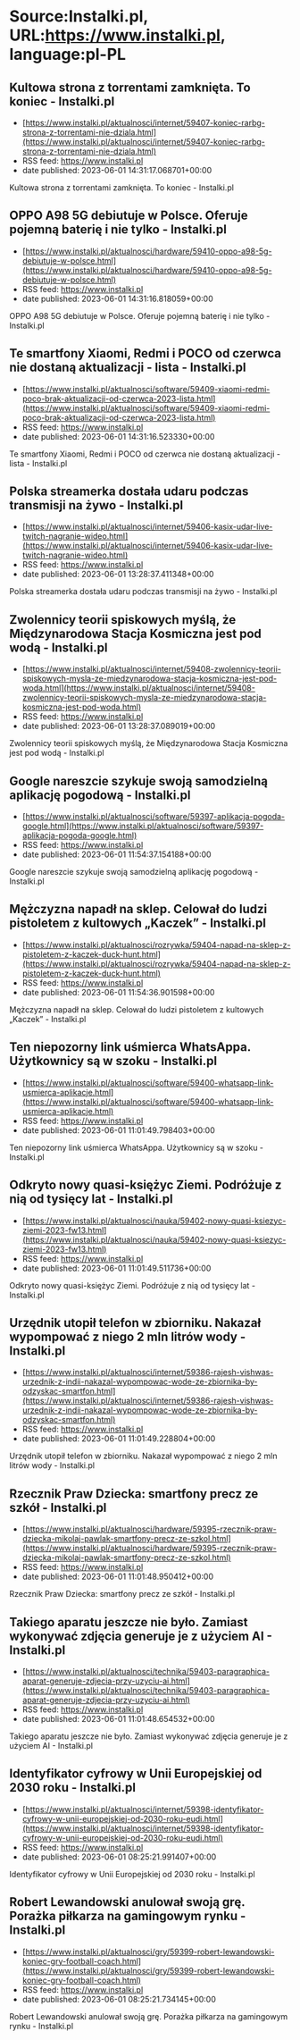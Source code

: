 # Source:Instalki.pl, URL:https://www.instalki.pl, language:pl-PL

## Kultowa strona z torrentami zamknięta. To koniec - Instalki.pl
 - [https://www.instalki.pl/aktualnosci/internet/59407-koniec-rarbg-strona-z-torrentami-nie-dziala.html](https://www.instalki.pl/aktualnosci/internet/59407-koniec-rarbg-strona-z-torrentami-nie-dziala.html)
 - RSS feed: https://www.instalki.pl
 - date published: 2023-06-01 14:31:17.068701+00:00

Kultowa strona z torrentami zamknięta. To koniec - Instalki.pl

## OPPO A98 5G debiutuje w Polsce. Oferuje pojemną baterię i nie tylko - Instalki.pl
 - [https://www.instalki.pl/aktualnosci/hardware/59410-oppo-a98-5g-debiutuje-w-polsce.html](https://www.instalki.pl/aktualnosci/hardware/59410-oppo-a98-5g-debiutuje-w-polsce.html)
 - RSS feed: https://www.instalki.pl
 - date published: 2023-06-01 14:31:16.818059+00:00

OPPO A98 5G debiutuje w Polsce. Oferuje pojemną baterię i nie tylko - Instalki.pl

## Te smartfony Xiaomi, Redmi i POCO od czerwca nie dostaną aktualizacji - lista - Instalki.pl
 - [https://www.instalki.pl/aktualnosci/software/59409-xiaomi-redmi-poco-brak-aktualizacji-od-czerwca-2023-lista.html](https://www.instalki.pl/aktualnosci/software/59409-xiaomi-redmi-poco-brak-aktualizacji-od-czerwca-2023-lista.html)
 - RSS feed: https://www.instalki.pl
 - date published: 2023-06-01 14:31:16.523330+00:00

Te smartfony Xiaomi, Redmi i POCO od czerwca nie dostaną aktualizacji - lista - Instalki.pl

## Polska streamerka dostała udaru podczas transmisji na żywo - Instalki.pl
 - [https://www.instalki.pl/aktualnosci/internet/59406-kasix-udar-live-twitch-nagranie-wideo.html](https://www.instalki.pl/aktualnosci/internet/59406-kasix-udar-live-twitch-nagranie-wideo.html)
 - RSS feed: https://www.instalki.pl
 - date published: 2023-06-01 13:28:37.411348+00:00

Polska streamerka dostała udaru podczas transmisji na żywo - Instalki.pl

## Zwolennicy teorii spiskowych myślą, że Międzynarodowa Stacja Kosmiczna jest pod wodą - Instalki.pl
 - [https://www.instalki.pl/aktualnosci/internet/59408-zwolennicy-teorii-spiskowych-mysla-ze-miedzynarodowa-stacja-kosmiczna-jest-pod-woda.html](https://www.instalki.pl/aktualnosci/internet/59408-zwolennicy-teorii-spiskowych-mysla-ze-miedzynarodowa-stacja-kosmiczna-jest-pod-woda.html)
 - RSS feed: https://www.instalki.pl
 - date published: 2023-06-01 13:28:37.089019+00:00

Zwolennicy teorii spiskowych myślą, że Międzynarodowa Stacja Kosmiczna jest pod wodą - Instalki.pl

## Google nareszcie szykuje swoją samodzielną aplikację pogodową - Instalki.pl
 - [https://www.instalki.pl/aktualnosci/software/59397-aplikacja-pogoda-google.html](https://www.instalki.pl/aktualnosci/software/59397-aplikacja-pogoda-google.html)
 - RSS feed: https://www.instalki.pl
 - date published: 2023-06-01 11:54:37.154188+00:00

Google nareszcie szykuje swoją samodzielną aplikację pogodową - Instalki.pl

## Mężczyzna napadł na sklep. Celował do ludzi pistoletem z kultowych „Kaczek” - Instalki.pl
 - [https://www.instalki.pl/aktualnosci/rozrywka/59404-napad-na-sklep-z-pistoletem-z-kaczek-duck-hunt.html](https://www.instalki.pl/aktualnosci/rozrywka/59404-napad-na-sklep-z-pistoletem-z-kaczek-duck-hunt.html)
 - RSS feed: https://www.instalki.pl
 - date published: 2023-06-01 11:54:36.901598+00:00

Mężczyzna napadł na sklep. Celował do ludzi pistoletem z kultowych „Kaczek” - Instalki.pl

## Ten niepozorny link uśmierca WhatsAppa. Użytkownicy są w szoku - Instalki.pl
 - [https://www.instalki.pl/aktualnosci/software/59400-whatsapp-link-usmierca-aplikacje.html](https://www.instalki.pl/aktualnosci/software/59400-whatsapp-link-usmierca-aplikacje.html)
 - RSS feed: https://www.instalki.pl
 - date published: 2023-06-01 11:01:49.798403+00:00

Ten niepozorny link uśmierca WhatsAppa. Użytkownicy są w szoku - Instalki.pl

## Odkryto nowy quasi-księżyc Ziemi. Podróżuje z nią od tysięcy lat - Instalki.pl
 - [https://www.instalki.pl/aktualnosci/nauka/59402-nowy-quasi-ksiezyc-ziemi-2023-fw13.html](https://www.instalki.pl/aktualnosci/nauka/59402-nowy-quasi-ksiezyc-ziemi-2023-fw13.html)
 - RSS feed: https://www.instalki.pl
 - date published: 2023-06-01 11:01:49.511736+00:00

Odkryto nowy quasi-księżyc Ziemi. Podróżuje z nią od tysięcy lat - Instalki.pl

## Urzędnik utopił telefon w zbiorniku. Nakazał wypompować z niego 2 mln litrów wody - Instalki.pl
 - [https://www.instalki.pl/aktualnosci/internet/59386-rajesh-vishwas-urzednik-z-indii-nakazal-wypompowac-wode-ze-zbiornika-by-odzyskac-smartfon.html](https://www.instalki.pl/aktualnosci/internet/59386-rajesh-vishwas-urzednik-z-indii-nakazal-wypompowac-wode-ze-zbiornika-by-odzyskac-smartfon.html)
 - RSS feed: https://www.instalki.pl
 - date published: 2023-06-01 11:01:49.228804+00:00

Urzędnik utopił telefon w zbiorniku. Nakazał wypompować z niego 2 mln litrów wody - Instalki.pl

## Rzecznik Praw Dziecka: smartfony precz ze szkół - Instalki.pl
 - [https://www.instalki.pl/aktualnosci/hardware/59395-rzecznik-praw-dziecka-mikolaj-pawlak-smartfony-precz-ze-szkol.html](https://www.instalki.pl/aktualnosci/hardware/59395-rzecznik-praw-dziecka-mikolaj-pawlak-smartfony-precz-ze-szkol.html)
 - RSS feed: https://www.instalki.pl
 - date published: 2023-06-01 11:01:48.950412+00:00

Rzecznik Praw Dziecka: smartfony precz ze szkół - Instalki.pl

## Takiego aparatu jeszcze nie było. Zamiast wykonywać zdjęcia generuje je z użyciem AI - Instalki.pl
 - [https://www.instalki.pl/aktualnosci/technika/59403-paragraphica-aparat-generuje-zdjecia-przy-uzyciu-ai.html](https://www.instalki.pl/aktualnosci/technika/59403-paragraphica-aparat-generuje-zdjecia-przy-uzyciu-ai.html)
 - RSS feed: https://www.instalki.pl
 - date published: 2023-06-01 11:01:48.654532+00:00

Takiego aparatu jeszcze nie było. Zamiast wykonywać zdjęcia generuje je z użyciem AI - Instalki.pl

## Identyfikator cyfrowy w Unii Europejskiej od 2030 roku - Instalki.pl
 - [https://www.instalki.pl/aktualnosci/internet/59398-identyfikator-cyfrowy-w-unii-europejskiej-od-2030-roku-eudi.html](https://www.instalki.pl/aktualnosci/internet/59398-identyfikator-cyfrowy-w-unii-europejskiej-od-2030-roku-eudi.html)
 - RSS feed: https://www.instalki.pl
 - date published: 2023-06-01 08:25:21.991407+00:00

Identyfikator cyfrowy w Unii Europejskiej od 2030 roku - Instalki.pl

## Robert Lewandowski anulował swoją grę. Porażka piłkarza na gamingowym rynku - Instalki.pl
 - [https://www.instalki.pl/aktualnosci/gry/59399-robert-lewandowski-koniec-gry-football-coach.html](https://www.instalki.pl/aktualnosci/gry/59399-robert-lewandowski-koniec-gry-football-coach.html)
 - RSS feed: https://www.instalki.pl
 - date published: 2023-06-01 08:25:21.734145+00:00

Robert Lewandowski anulował swoją grę. Porażka piłkarza na gamingowym rynku - Instalki.pl

